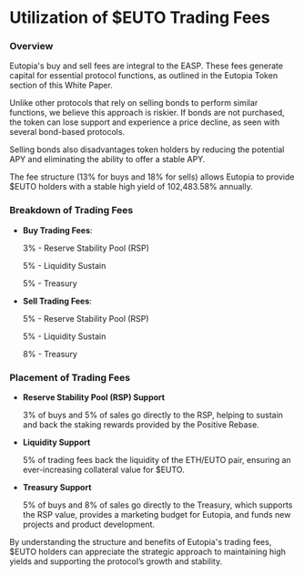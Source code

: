 # Utilization of $EUTO Trading Fees

### Overview <a href="#overview" id="overview"></a>

Eutopia's buy and sell fees are integral to the EASP. These fees generate capital for essential protocol functions, as outlined in the Eutopia Token section of this White Paper.

Unlike other protocols that rely on selling bonds to perform similar functions, we believe this approach is riskier. If bonds are not purchased, the token can lose support and experience a price decline, as seen with several bond-based protocols.

Selling bonds also disadvantages token holders by reducing the potential APY and eliminating the ability to offer a stable APY.

The fee structure (13% for buys and 18% for sells) allows Eutopia to provide $EUTO holders with a stable high yield of 102,483.58% annually.

### Breakdown of Trading Fees <a href="#breakdown-of-trading-fees" id="breakdown-of-trading-fees"></a>

*   **Buy Trading Fees**:

    3% - Reserve Stability Pool (RSP)

    5% - Liquidity Sustain

    5% - Treasury
*   **Sell Trading Fees**:

    5% - Reserve Stability Pool (RSP)

    5% - Liquidity Sustain

    8% - Treasury

### Placement of Trading Fees <a href="#placement-of-trading-fees" id="placement-of-trading-fees"></a>

*   **Reserve Stability Pool (RSP) Support**

    3% of buys and 5% of sales go directly to the RSP, helping to sustain and back the staking rewards provided by the Positive Rebase.
*   **Liquidity Support**

    5% of trading fees back the liquidity of the ETH/EUTO pair, ensuring an ever-increasing collateral value for $EUTO.
*   **Treasury Support**

    5% of buys and 8% of sales go directly to the Treasury, which supports the RSP value, provides a marketing budget for Eutopia, and funds new projects and product development.

By understanding the structure and benefits of Eutopia's trading fees, $EUTO holders can appreciate the strategic approach to maintaining high yields and supporting the protocol’s growth and stability.
